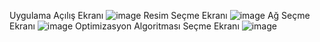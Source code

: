 Uygulama Açılış Ekranı
![image](https://github.com/user-attachments/assets/d675708b-fdb2-4612-b244-abd39dea079b)
Resim Seçme Ekranı
![image](https://github.com/user-attachments/assets/1b347ca6-5f92-49c4-9021-80b24d5c7c1d)
Ağ Seçme Ekranı
![image](https://github.com/user-attachments/assets/02f157f6-57e8-4697-a173-d3459bb71947)
Optimizasyon Algoritması Seçme Ekranı
![image](https://github.com/user-attachments/assets/e11e2966-e256-43cf-9596-2ff11634d0ab)
